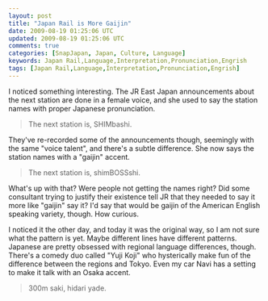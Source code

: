 ```yaml
---           
layout: post
title: "Japan Rail is More Gaijin"
date: 2009-08-19 01:25:06 UTC
updated: 2009-08-19 01:25:06 UTC
comments: true
categories: [SnapJapan, Japan, Culture, Language]
keywords: Japan Rail,Language,Interpretation,Pronunciation,Engrish
tags: [Japan Rail,Language,Interpretation,Pronunciation,Engrish]
---
```

 


I noticed something interesting. The JR East Japan announcements about the next station are done in a female voice, and she used to say the station names with proper Japanese pronunciation. 




> The next station is, SHIMbashi.




They've re-recorded some of the announcements though, seemingly with the same "voice talent", and there's a subtle difference. She now says the station names with a "gaijin" accent. 




> The next station is, shimBOSSshi.




What's up with that? Were people not getting the names right? Did some consultant trying to justify their existence tell JR that they needed to say it more like "gaijin" say it? I'd say that would be gaijin of the American English speaking variety, though. How curious.




I noticed it the other day, and today it was the original way, so I am not sure what the pattern is yet. Maybe different lines have different patterns. Japanese are pretty obsessed with regional language differences, though. There's a comedy duo called "Yuji Koji" who hysterically make fun of the difference between the regions and Tokyo. Even my car Navi has a setting to make it talk with an Osaka accent. 




> 300m saki, hidari yade.


